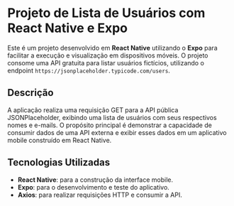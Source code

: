 # Projeto de Lista de Usuários com React Native e Expo

Este é um projeto desenvolvido em **React Native** utilizando o **Expo** para facilitar a execução e visualização em dispositivos móveis. O projeto consome uma API gratuita para listar usuários fictícios, utilizando o endpoint `https://jsonplaceholder.typicode.com/users`.

## Descrição

A aplicação realiza uma requisição GET para a API pública JSONPlaceholder, exibindo uma lista de usuários com seus respectivos nomes e e-mails. O propósito principal é demonstrar a capacidade de consumir dados de uma API externa e exibir esses dados em um aplicativo mobile construído em React Native.

## Tecnologias Utilizadas

- **React Native**: para a construção da interface mobile.
- **Expo**: para o desenvolvimento e teste do aplicativo.
- **Axios**: para realizar requisições HTTP e consumir a API.
